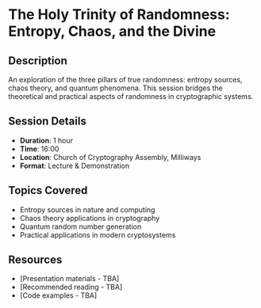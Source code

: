 # The Holy Trinity of Randomness: Entropy, Chaos, and the Divine

## Description
An exploration of the three pillars of true randomness: entropy sources, chaos theory, and quantum phenomena. This session bridges the theoretical and practical aspects of randomness in cryptographic systems.

## Session Details
- **Duration**: 1 hour
- **Time**: 16:00
- **Location**: Church of Cryptography Assembly, Milliways
- **Format**: Lecture & Demonstration

## Topics Covered
- Entropy sources in nature and computing
- Chaos theory applications in cryptography
- Quantum random number generation
- Practical applications in modern cryptosystems

## Resources
- [Presentation materials - TBA]
- [Recommended reading - TBA]
- [Code examples - TBA] 
